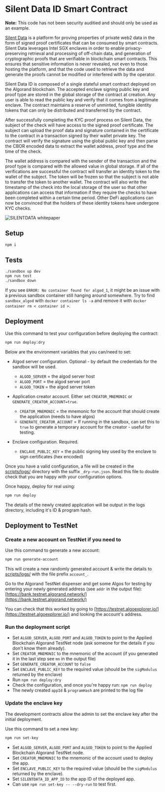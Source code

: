 # Silent Data ID Smart Contract

**Note:** This code has not been security auditied and should only be used as an example.

[Silent Data](https://silentdata.com) is a platform for proving properties of private web2 data in the form of signed proof certificates that can be consumed by smart contracts. Silent Data leverages Intel SGX enclaves in order to enable privacy-preserving retrieval and processing of off-chain data, and generation of cryptographic proofs that are verifiable in blockchain smart contracts. This ensures that sensitive information is never revealed, not even to those hosting the platform, and that the code used to retrieve the data and generate the proofs cannot be modified or interfered with by the operator.

Silent Data ID is composed of a single stateful smart contract deployed on the Algorand blockchain. The accepted enclave signing public key and proof type are stored in the global storage of the contract at creation. Any user is able to read the public key and verify that it comes from a legitimate enclave. The contract maintains a reserve of unminted, fungible identity tokens that can only be distributed and transferred by the contract.

After successfully completing the KYC proof process on Silent Data, the subject of the check will have access to the signed proof certificate. The subject can upload the proof data and signature contained in the certificate to the contract in a transaction signed by their wallet private key. The contract will verify the signature using the global public key and then parse the CBOR encoded data to extract the wallet address, proof type and the time of the check.

The wallet address is compared with the sender of the transaction and the proof type is compared with the allowed value in global storage. If all of the verifications are successful the contract will transfer an identity token to the wallet of the subject. The token will be frozen so that the subject is not able to transfer the token to another wallet. The contract will also write the timestamp of the check into the local storage of the user so that other applications can access that information if they require the checks to have been completed within a certain time period. Other DeFi applications can now be convinced that the holders of these identity tokens have undergone KYC checks.

![SILENTDATA whitepaper](https://user-images.githubusercontent.com/12896404/197566689-51a1d4f9-569e-46cf-a7e7-3e0ec3a96fbe.png)

## Setup

``` bash
npm i
```

## Tests

``` bash
./sandbox up dev
npm run test
./sandbox down
```

If you see `ERROR: No container found for algod_1`, it might be an issue with a previous sandbox container still hanging around somewhere. Try to find `sandbox_algod` with `docker container ls -a` and remove it with `docker container rm < container id >`.

## Deployment

Use this command to test your configuration before deploying the contract:

``` bash
npm run deploy:dry
```

Below are the environment variables that you can/need to set:

- Algod server configuration. Optional - by default the credentials for the sandbox will be used.
  - `ALGOD_SERVER` = the algod server host
  - `ALGOD_PORT` = the algod server port
  - `ALGOD_TOKEN` = the algod server token

- Application creator account. Either set `CREATOR_MNEMONIC` or `GENERATE_CREATOR_ACCOUNT=true`.
  - `CREATOR_MNEMONIC` = the mnemonic for the account that should create the application (needs to have algos)
  - `GENERATE_CREATOR_ACCOUNT` = If running in the sandbox, can set this to `true` to generate a temporary account for the creator - useful for testing.

- Enclave configuration. Required.
  - `ENCLAVE_PUBLIC_KEY` = the public signing key used by the enclave to sign certificates (hex encoded)

Once you have a valid configuration, a file will be created in the [scripts/logs/](scripts/logs) directory with the suffix `_dry-run.json`.
Read this file to double check that you are happy with your configuration options.

Once happy, deploy for real using:

``` bash
npm run deploy
```

The details of the newly created application will be output in the logs directory, including it's ID & program hash.

## Deployment to TestNet

### Create a new account on TestNet if you need to

Use this command to generate a new account:

``` bash
npm run generate-account
```

This will create a new randomly generated account & write the details to [scripts/logs/](scripts/logs) with the file prefix `account_`.

Go to the Algorand TestNet dispenser and get some Algos for testing by entering your newly generated address (see `addr` in the output file):
[https://bank.testnet.algorand.network/](https://bank.testnet.algorand.network/)

You can check that this worked by going to [https://testnet.algoexplorer.io/](https://testnet.algoexplorer.io/) and looking the account's address.

### Run the deployment script

- Set `ALGOD_SERVER`, `ALGOD_PORT` and `ALGOD_TOKEN` to point to the Applied Blockchain Algorand TestNet node (ask someone for the details if you don't know them already).
- Set `CREATOR_MNEMONIC` to the mnemonic of the account (if you generated it in the last step see `mn` in the output file)
- Set `GENERATE_CREATOR_ACCOUNT` to `false`
- Set `ENCLAVE_PUBLIC_KEY` to the required value (should be the `sigModulus` returned by the enclave)
- Run `npm run deploy:dry`
- Check the configuration, and once you're happy run: `npm run deploy`
- The newly created `appId` & `programHash` are printed to the log file

### Update the enclave key

The development contracts allow the admin to set the enclave key after the initial deployment.

Use this command to set a new key:

``` bash
npm run set-key
```

- Set `ALGOD_SERVER`, `ALGOD_PORT` and `ALGOD_TOKEN` to point to the Applied Blockchain Algorand TestNet node.
- Set `CREATOR_MNEMONIC` to the mnemonic of the account used to deploy the app.
- Set `ENCLAVE_PUBLIC_KEY` to the required value (should be the `sigModulus` returned by the enclave).
- Set `SILENTDATA_ID_APP_ID` to the app ID of the deployed app.
- Can use `npm run set-key -- --dry-run` to test first.
